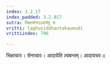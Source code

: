 ```yaml
---
index: 3.2.17
index_padded: 3.2.017
sutra: भिक्षासेनाऽऽदायेषु च
vritti: laghusiddhantakaumudi
vrittiindex: 796

---
```

भिक्षाचारः। सेनाचारः। आदायेति ल्यबन्तम्। आदायचरः॥